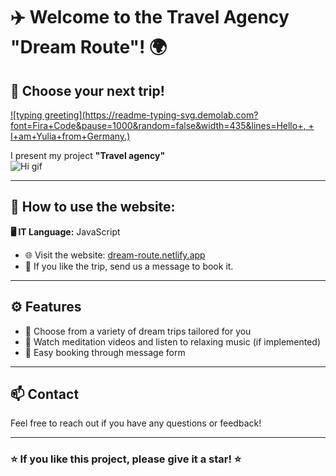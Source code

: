 # ✈️ Welcome to the Travel Agency **"Dream Route"**! 🌍

## 🌟 Choose your next trip!

[![typing greeting](https://readme-typing-svg.demolab.com?font=Fira+Code&pause=1000&random=false&width=435&lines=Hello+, + I+am+Yulia+from+Germany.)](https://git.io/typing-svg)

I present my project **"Travel agency"**  
![Hi gif](https://github.com/blackcater/blackcater/raw/main/images/Hi.gif)

---

## 🚀 How to use the website:

**🖥️ IT Language:** JavaScript

- 🌐 Visit the website: [dream-route.netlify.app](https://dream-route.netlify.app/)
- 📩 If you like the trip, send us a message to book it.

---

## ⚙️ Features

- 🎯 Choose from a variety of dream trips tailored for you
- 🎥 Watch meditation videos and listen to relaxing music (if implemented)
- 💬 Easy booking through message form

---

## 📫 Contact

Feel free to reach out if you have any questions or feedback!

---

### ⭐ If you like this project, please give it a star! ⭐



